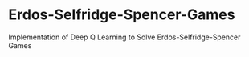 # Erdos-Selfridge-Spencer-Games
Implementation of Deep Q Learning to Solve Erdos-Selfridge-Spencer Games 
